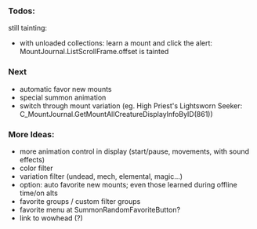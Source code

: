 ### Todos:
still tainting:
  - with unloaded collections: learn a mount and click the alert: MountJournal.ListScrollFrame.offset is tainted


### Next
- automatic favor new mounts
- special summon animation
- switch through mount variation (eg. High Priest's Lightsworn Seeker: C_MountJournal.GetMountAllCreatureDisplayInfoByID(861))

### More Ideas:
- more animation control in display (start/pause, movements, with sound effects)
- color filter
- variation filter (undead, mech, elemental, magic...)
- option: auto favorite new mounts; even those learned during offline time/on alts
- favorite groups / custom filter groups
- favorite menu at SummonRandomFavoriteButton?
- link to wowhead (?)